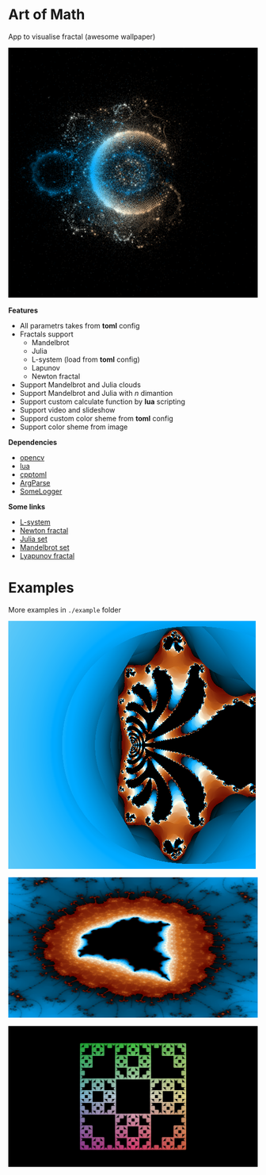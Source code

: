 # Art of Math
App to visualise fractal (awesome wallpaper)

![Beautiful example](https://github.com/J-CITY/ArtOfMathApp/blob/master/examples/mc.png)

**Features**
* All parametrs takes from **toml** config
* Fractals support
    * Mandelbrot
    * Julia
    * L-system (load from **toml** config)
    * Lapunov
    * Newton fractal
* Support Mandelbrot and Julia clouds
* Support Mandelbrot and Julia with *n* dimantion
* Support custom calculate function by **lua** scripting
* Support video and slideshow
* Suppord custom color sheme from **toml** config
* Support color sheme from image

**Dependencies**
* [opencv](https://opencv.org/)
* [lua](https://github.com/lua/lua)
* [cpptoml](https://github.com/skystrife/cpptoml)
* [ArgParse](https://github.com/J-CITY/ArgParse)
* [SomeLogger](https://github.com/J-CITY/SomeLogger)

**Some links**
* [L-system](http://paulbourke.net/fractals/lsys/)
* [Newton fractal](https://en.wikipedia.org/wiki/Newton_fractal)
* [Julia set](https://en.wikipedia.org/wiki/Julia_set)
* [Mandelbrot set](https://en.wikipedia.org/wiki/Mandelbrot_set)
* [Lyapunov fractal](https://en.wikipedia.org/wiki/Lyapunov_fractal)

# Examples

More examples in ```./example``` folder

![1](https://github.com/J-CITY/ArtOfMathApp/blob/master/examples/script.png)

![2](https://github.com/J-CITY/ArtOfMathApp/blob/master/examples/m1.png)

![3](https://github.com/J-CITY/ArtOfMathApp/blob/master/examples/c7.png)
